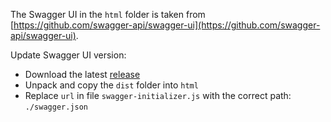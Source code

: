 The Swagger UI in the `html` folder is taken from [https://github.com/swagger-api/swagger-ui](https://github.com/swagger-api/swagger-ui).

Update Swagger UI version:
- Download the latest [release](https://github.com/swagger-api/swagger-ui/releases)
- Unpack and copy the `dist` folder into `html`
- Replace `url` in file `swagger-initializer.js` with the correct path: `./swagger.json`